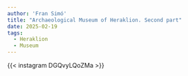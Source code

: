 ```yaml
---
author: 'Fran Simó'
title: "Archaeological Museum of Heraklion. Second part"
date: 2025-02-19
tags:
  - Heraklion
  - Museum
---
```


{{< instagram DGQvyLQoZMa >}}

